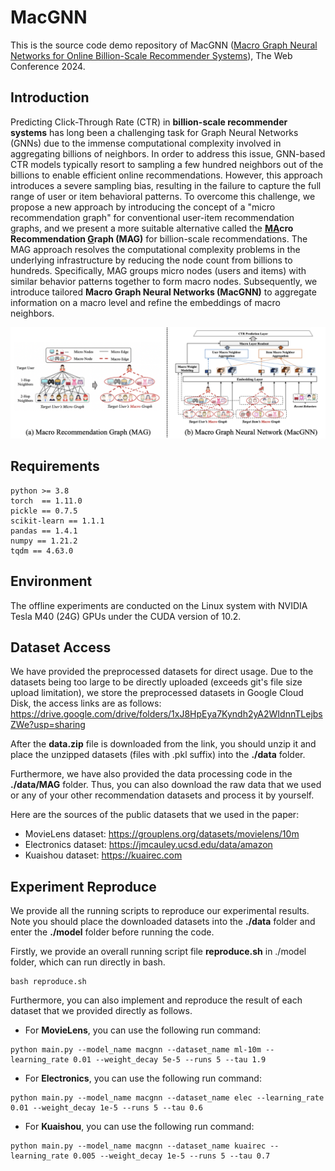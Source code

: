 # MacGNN
This is the source code demo repository of MacGNN ([Macro Graph Neural Networks for Online Billion-Scale Recommender Systems](https://arxiv.org/pdf/2401.14939.pdf)), The Web Conference 2024.

## Introduction
Predicting Click-Through Rate (CTR) in **billion-scale recommender systems** has long been a challenging task for Graph Neural Networks (GNNs) due to the immense computational complexity involved in aggregating billions of neighbors. In order to address this issue, GNN-based CTR models typically resort to sampling a few hundred neighbors out of the billions to enable efficient online recommendations. However, this approach introduces a severe sampling bias, resulting in the failure to capture the full range of user or item behavioral patterns. 
To overcome this challenge, we propose a new approach by introducing the concept of a "micro recommendation graph" for conventional user-item recommendation graphs, and we present a more suitable alternative called the **<u>MA</u>cro Recommendation <u>G</u>raph (MAG)** for billion-scale recommendations. The MAG approach resolves the computational complexity problems in the underlying infrastructure by reducing the node count from billions to hundreds. Specifically, MAG groups micro nodes (users and items) with similar behavior patterns together to form macro nodes. Subsequently, we introduce tailored **Macro Graph Neural Networks (MacGNN)** to aggregate information on a macro level and refine the embeddings of macro neighbors. 

![The illustration of MAG and MacGNN](./MacGNN-fig.png "The illustration of MAG and MacGNN")


## Requirements
```
python >= 3.8
torch  == 1.11.0
pickle == 0.7.5
scikit-learn == 1.1.1
pandas == 1.4.1
numpy == 1.21.2
tqdm == 4.63.0
```

## Environment
The offline experiments are conducted on the Linux system with NVIDIA Tesla M40 (24G) GPUs under the CUDA version of 10.2.

## Dataset Access
We have provided the preprocessed datasets for direct usage. Due to the datasets being too large to be directly uploaded (exceeds git's file size upload limitation), we store the preprocessed datasets in Google Cloud Disk, the access links are as follows: https://drive.google.com/drive/folders/1xJ8HpEya7Kyndh2yA2WIdnnTLejbsZWe?usp=sharing

After the **data.zip** file is downloaded from the link, you should unzip it and place the unzipped datasets (files with .pkl suffix) into the **./data** folder.

Furthermore, we have also provided the data processing code in the **./data/MAG** folder. Thus, you can also download the raw data that we used or any of your other recommendation datasets and process it by yourself. 

Here are the sources of the public datasets that we used in the paper:
* MovieLens dataset: https://grouplens.org/datasets/movielens/10m
* Electronics dataset: https://jmcauley.ucsd.edu/data/amazon
* Kuaishou dataset: https://kuairec.com

## Experiment Reproduce
We provide all the running scripts to reproduce our experimental results. Note you should place the downloaded datasets into the **./data** folder and enter the **./model** folder before running the code.

Firstly, we provide an overall running script file **reproduce.sh** in ./model folder, which can run directly in bash.
```
bash reproduce.sh
```

Furthermore, you can also implement and reproduce the result of each dataset that we provided directly as follows.

* For **MovieLens**, you can use the following run command:
```
python main.py --model_name macgnn --dataset_name ml-10m --learning_rate 0.01 --weight_decay 5e-5 --runs 5 --tau 1.9
```

* For **Electronics**, you can use the following run command:
```
python main.py --model_name macgnn --dataset_name elec --learning_rate 0.01 --weight_decay 1e-5 --runs 5 --tau 0.6
```

* For **Kuaishou**, you can use the following run command:
```
python main.py --model_name macgnn --dataset_name kuairec --learning_rate 0.005 --weight_decay 1e-5 --runs 5 --tau 0.7
```
